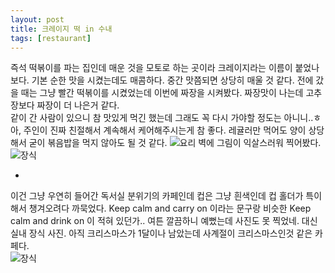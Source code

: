 ```yaml
---
layout: post
title: 크레이지 떡 in 수내
tags: [restaurant]
---
```

즉석 떡볶이를 파는 집인데 매운 것을 모토로 하는 곳이라 크레이지라는 이름이 붙었나보다. 기본 순한 맛을 시켰는데도 매콤하다. 중간 맛쯤되면 상당히 매울 것 같다. 전에 갔을 때는 그냥 빨간 떡볶이를 시켰었는데 이번에 짜장을 시켜봤다. 짜장맛이 나는데 고추장보다 짜장이 더 나은거 같다.   
같이 간 사람이 있으니 참 맛있게 먹긴 했는데 그래도 꼭 다시 가야할 정도는 아니니..ㅎ 아, 주인이 진짜 친절해서 계속해서 케어해주시는게 참 좋다. 레귤러만 먹어도 양이 상당해서 굳이 볶음밥을 먹지 않아도 될 것 같다. 
![요리](http://lh3.googleusercontent.com/-Tf4OBZib7O8/VlsLeqv3TRI/AAAAAAAAAc0/DTroykTnLn4/s1280/upload_-1.jpg)
벽에 그림이 익살스러워 찍어봤다. 
![장식](http://lh3.googleusercontent.com/-8ALYt1_MQQE/VlsLfk5VUYI/AAAAAAAAAc8/0qRmPL42DbA/s1280/upload_-1.jpg)

+
이건 그냥 우연히 들어간 독서실 분위기의 카페인데 컵은 그냥 흰색인데 컵 홀더가 특이해서 챙겨오려다 까묵었다. Keep calm and carry on 이라는 문구랑 비슷한 Keep calm and drink on 이 적혀 있던가.. 여튼 깔끔하니 예뻤는데 사진도 못 찍었네. 대신 실내 장식 사진. 아직 크리스마스가 1달이나 남았는데 사계절이 크리스마스인것 같은 카페다.         
![장식](http://lh3.googleusercontent.com/-Q0lUlQo-EU0/VlsLgQ6T7eI/AAAAAAAAAdA/tvIFbTzOoOs/s1280/upload_-1.jpg)